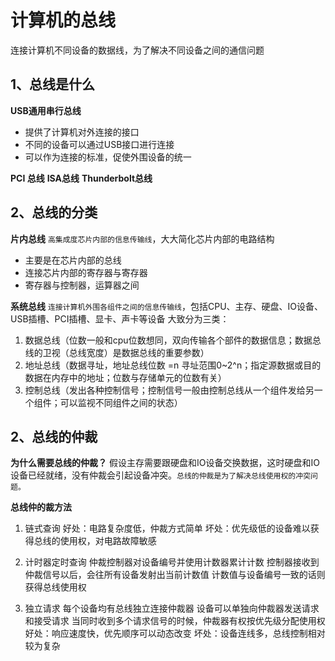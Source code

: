 # 计算机的总线
连接计算机不同设备的数据线，为了解决不同设备之间的通信问题
## 1、总线是什么
**USB通用串行总线**
- 提供了计算机对外连接的接口
- 不同的设备可以通过USB接口进行连接
- 可以作为连接的标准，促使外围设备的统一

**PCI 总线**
**ISA总线**
**Thunderbolt总线**

## 2、总线的分类
**片内总线**
`高集成度芯片内部的信息传输线`，大大简化芯片内部的电路结构
- 主要是在芯片内部的总线
- 连接芯片内部的寄存器与寄存器
- 寄存器与控制器，运算器之间

**系统总线** 
`连接计算机外围各组件之间的信息传输线`，包括CPU、主存、硬盘、IO设备、USB插槽、PCI插槽、显卡、声卡等设备
大致分为三类：
1. 数据总线（位数一般和cpu位数想同，双向传输各个部件的数据信息；数据总线的卫视（总线宽度）是数据总线的重要参数）   
3. 地址总线（数据寻址，地址总线位数 =n 寻址范围0~2^n；指定源数据或目的数据在内存中的地址；位数与存储单元的位数有关）
4. 控制总线（发出各种控制信号；控制信号一般由控制总线从一个组件发给另一个组件；可以监视不同组件之间的状态）

## 2、总线的仲裁
**为什么需要总线的仲裁？**
假设主存需要跟硬盘和IO设备交换数据，这时硬盘和IO设备已经就绪，没有仲裁会引起设备冲突。`总线的仲裁是为了解决总线使用权的冲突问题。`

**总线仲的裁方法**
1. 链式查询
好处：电路复杂度低，仲裁方式简单
坏处：优先级低的设备难以获得总线的使用权，对电路故障敏感

2. 计时器定时查询
仲裁控制器对设备编号并使用计数器累计计数
控制器接收到仲裁信号以后，会往所有设备发射出当前计数值
计数值与设备编号一致的话则获得总线使用权

3. 独立请求
每个设备均有总线独立连接仲裁器
设备可以单独向仲裁器发送请求和接受请求
当同时收到多个请求信号的时候，仲裁器有权按优先级分配使用权
好处：响应速度快，优先顺序可以动态改变
坏处：设备连线多，总线控制相对较为复杂